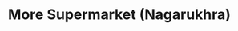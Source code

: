 ---
title: "More Supermarket (Nagarukhra)"
url: /nagarukhra/more-supermarket-nagarukhra/
shop: supermarket
---